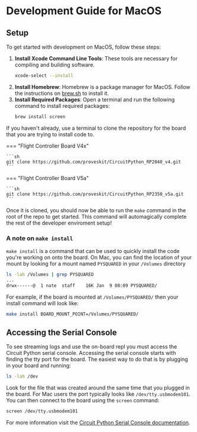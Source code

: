 # Development Guide for MacOS

## Setup

To get started with development on MacOS, follow these steps:

1. **Install Xcode Command Line Tools**: These tools are necessary for compiling and building software.
    ```sh
    xcode-select --install
    ```
1. **Install Homebrew**: Homebrew is a package manager for MacOS. Follow the instructions on [brew.sh](https://brew.sh/) to install it.
1. **Install Required Packages**: Open a terminal and run the following command to install required packages:
    ```sh
    brew install screen
    ```

If you haven't already, use a terminal to clone the repository for the board that you are trying to install code to.

=== "Flight Controller Board V4x"

    ```sh
    git clone https://github.com/proveskit/CircuitPython_RP2040_v4.git
    ```

=== "Flight Controller Board V5a"

    ```sh
    git clone https://github.com/proveskit/CircuitPython_RP2350_v5a.git
    ```

Once it is cloned, you should now be able to run the `make` command in the root of the repo to get started. This command will automagically complete the rest of the developer enviroment setup!

### A note on `make install`
`make install` is a command that can be used to quickly install the code you're working on onto the board. On Mac, you can find the location of your mount by looking for a mount named `PYSQUARED` in your `/Volumes` directory
```sh
ls -lah /Volumes | grep PYSQUARED
...
drwx------@  1 nate  staff    16K Jan  9 08:09 PYSQUARED/
```

For example, if the board is mounted at `/Volumes/PYSQUARED/` then your install command will look like:
```sh
make install BOARD_MOUNT_POINT=/Volumes/PYSQUARED/
```

## Accessing the Serial Console
To see streaming logs and use the on-board repl you must access the Circuit Python serial console. Accessing the serial console starts with finding the tty port for the board. The easiest way to do that is by plugging in your board and running:
```sh
ls -lah /dev
```
Look for the file that was created around the same time that you plugged in the board. For Mac users the port typically looks like `/dev/tty.usbmodem101`. You can then connect to the board using the `screen` command:
```sh
screen /dev/tty.usbmodem101
```

For more information visit the [Circuit Python Serial Console documentation](https://learn.adafruit.com/welcome-to-circuitpython/advanced-serial-console-on-mac-and-linux).
